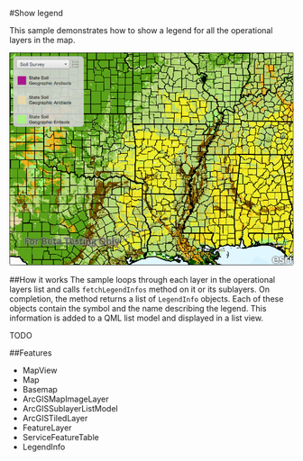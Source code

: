 #Show legend

This sample demonstrates how to show a legend for all the operational layers in the map.

![](screenshot.png)

##How it works
The sample loops through each layer in the operational layers list and calls `fetchLegendInfos` method on it or its sublayers. On completion, the method returns a list of `LegendInfo` objects. Each of these objects contain the symbol and the name describing the legend. This information is added to a QML list model and displayed in a list view.

TODO

##Features
- MapView
- Map
- Basemap
- ArcGISMapImageLayer
- ArcGISSublayerListModel
- ArcGISTiledLayer
- FeatureLayer
- ServiceFeatureTable
- LegendInfo